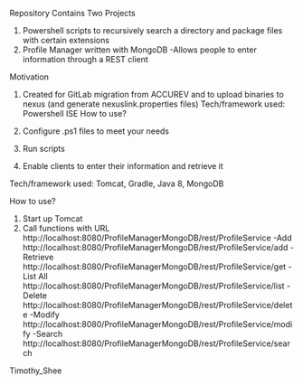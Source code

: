 Repository Contains Two Projects
1. Powershell scripts to recursively search a directory and package files with certain extensions
2. Profile Manager written with MongoDB
-Allows people to enter information through a REST client

Motivation
1. Created for GitLab migration from ACCUREV and to upload binaries to nexus (and generate nexuslink.properties files)
Tech/framework used:  Powershell ISE
How to use?
1. Configure .ps1 files to meet your needs
2. Run scripts


2. Enable clients to enter their information and retrieve it

Tech/framework used:   Tomcat, Gradle, Java 8, MongoDB

How to use?
1. Start up Tomcat
2. Call functions with URL http://localhost:8080/ProfileManagerMongoDB/rest/ProfileService
  -Add http://localhost:8080/ProfileManagerMongoDB/rest/ProfileService/add
  -Retrieve http://localhost:8080/ProfileManagerMongoDB/rest/ProfileService/get
  -List All http://localhost:8080/ProfileManagerMongoDB/rest/ProfileService/list
  -Delete http://localhost:8080/ProfileManagerMongoDB/rest/ProfileService/delete
  -Modify http://localhost:8080/ProfileManagerMongoDB/rest/ProfileService/modify
  -Search http://localhost:8080/ProfileManagerMongoDB/rest/ProfileService/search

Timothy_Shee
